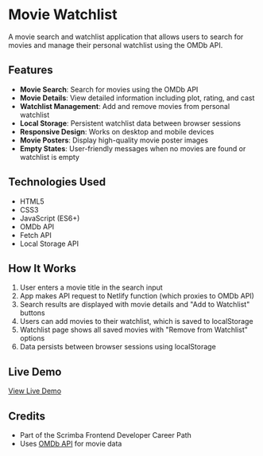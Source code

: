 # Movie Watchlist

A movie search and watchlist application that allows users to search for movies and manage their personal watchlist using the OMDb API.

## Features

- **Movie Search**: Search for movies using the OMDb API
- **Movie Details**: View detailed information including plot, rating, and cast
- **Watchlist Management**: Add and remove movies from personal watchlist
- **Local Storage**: Persistent watchlist data between browser sessions
- **Responsive Design**: Works on desktop and mobile devices
- **Movie Posters**: Display high-quality movie poster images
- **Empty States**: User-friendly messages when no movies are found or watchlist is empty

## Technologies Used

- HTML5
- CSS3
- JavaScript (ES6+)
- OMDb API
- Fetch API
- Local Storage API

## How It Works

1. User enters a movie title in the search input
2. App makes API request to Netlify function (which proxies to OMDb API)
3. Search results are displayed with movie details and "Add to Watchlist" buttons
4. Users can add movies to their watchlist, which is saved to localStorage
5. Watchlist page shows all saved movies with "Remove from Watchlist" options
6. Data persists between browser sessions using localStorage

## Live Demo

[View Live Demo](https://movie-watchlist-23.netlify.app/)

## Credits

- Part of the Scrimba Frontend Developer Career Path
- Uses [OMDb API](http://www.omdbapi.com/) for movie data

